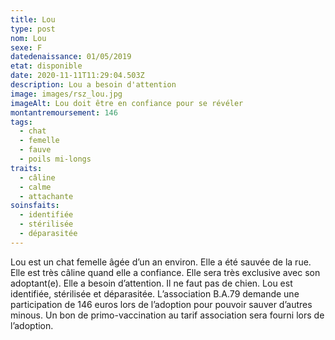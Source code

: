 ```yaml
---
title: Lou
type: post
nom: Lou
sexe: F
datedenaissance: 01/05/2019
etat: disponible
date: 2020-11-11T11:29:04.503Z
description: Lou a besoin d'attention
image: images/rsz_lou.jpg
imageAlt: Lou doit être en confiance pour se révéler
montantremoursement: 146
tags:
  - chat
  - femelle
  - fauve
  - poils mi-longs
traits:
  - câline
  - calme
  - attachante
soinsfaits:
  - identifiée
  - stérilisée
  - déparasitée
---
```

Lou est un chat femelle âgée d’un an environ. Elle a été sauvée de la rue. Elle est très câline quand elle a confiance. Elle sera très exclusive avec son adoptant(e). Elle a besoin d’attention. Il ne faut pas de chien. Lou est identifiée, stérilisée et déparasitée. L’association B.A.79 demande une participation de 146 euros lors de l’adoption pour pouvoir sauver d’autres minous. Un bon de primo-vaccination au tarif association sera fourni lors de l’adoption.
